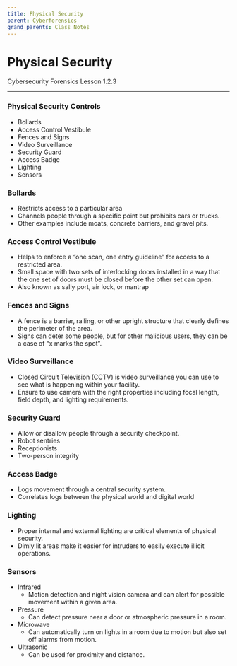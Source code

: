 ```yaml
---
title: Physical Security
parent: Cyberforensics
grand_parents: Class Notes
---
```

# Physical Security
Cybersecurity Forensics Lesson 1.2.3

___
### Physical Security Controls
- Bollards
- Access Control Vestibule
- Fences and Signs
- Video Surveillance
- Security Guard
- Access Badge
- Lighting
- Sensors

### Bollards
- Restricts access to a particular area
- Channels people through a specific point but prohibits cars or trucks.
- Other examples include moats, concrete barriers, and gravel pits.

### Access Control Vestibule
- Helps to enforce a “one scan, one entry guideline” for access to a restricted area.
- Small space with two sets of interlocking doors installed in a way that the one set of doors must be closed before the other set can open.
- Also known as sally port, air lock, or mantrap

### Fences and Signs
- A fence is a barrier, railing, or other upright structure that clearly defines the perimeter of the area.
- Signs can deter some people, but for other malicious users, they can be a case of “x marks the spot”.

### Video Surveillance
- Closed Circuit Television (CCTV) is video surveillance you can use to see what is happening within your facility.
- Ensure to use camera with the right properties including focal length, field depth, and lighting requirements.

### Security Guard
- Allow or disallow people through a security checkpoint.
- Robot sentries
- Receptionists
- Two-person integrity

### Access Badge
- Logs movement through a central security system.
- Correlates logs between the physical world and digital world

### Lighting
- Proper internal and external lighting are critical elements of physical security.
- Dimly lit areas make it easier for intruders to easily execute illicit operations.

### Sensors
- Infrared
	- Motion detection and night vision camera and can alert for possible movement within a given area.
- Pressure
	- Can detect pressure near a door or atmospheric pressure in a room.
- Microwave
	- Can automatically turn on lights in a room due to motion but also set off alarms from motion.
- Ultrasonic
	- Can be used for proximity and distance.
